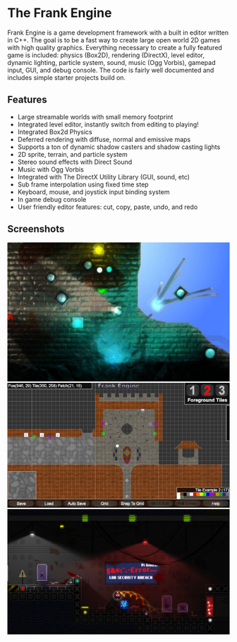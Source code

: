 # The Frank Engine

Frank Engine is a game development framework with a built in editor written in C++. The goal is to be a fast way to create large open world 2D games with high quality graphics. Everything necessary to create a fully featured game is included: physics (Box2D), rendering (DirectX), level editor, dynamic lighting, particle system, sound, music (Ogg Vorbis), gamepad input, GUI, and debug console. The code is fairly well documented and includes simple starter projects build on.

## Features
- Large streamable worlds with small memory footprint
- Integrated level editor, instantly switch from editing to playing!
- Integrated Box2d Physics
- Deferred rendering with diffuse, normal and emissive maps
- Supports a ton of dynamic shadow casters and shadow casting lights
- 2D sprite, terrain, and particle system
- Stereo sound effects with Direct Sound
- Music with Ogg Vorbis
- Integrated with The DirectX Utility Library (GUI, sound, etc)
- Sub frame interpolation using fixed time step
- Keyboard, mouse, and joystick input binding system
- In game debug console
- User friendly editor features: cut, copy, paste, undo, and redo

## Screenshots

![Screenshot 2](/screenshots/2.jpg)
![Screenshot 3](/screenshots/3.jpg)
![Screenshot 4](/screenshots/1.jpg)
